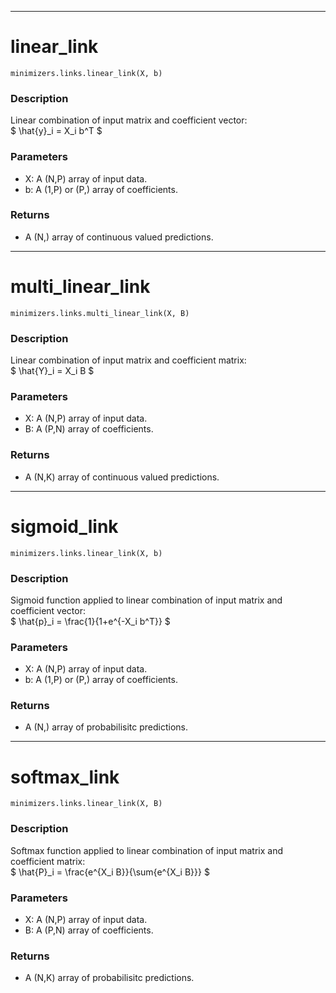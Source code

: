 ___
# linear_link
```
minimizers.links.linear_link(X, b)
```
### Description
Linear combination of input matrix and coefficient vector: <br>
$ \hat{y}_i = X_i b^T $
### Parameters
 - X: A (N,P) array of input data.
 - b: A (1,P) or (P,) array of coefficients.
 ### Returns
 - A (N,) array of continuous valued predictions.

___
# multi_linear_link
```
minimizers.links.multi_linear_link(X, B)
```
### Description
Linear combination of input matrix and coefficient matrix: <br>
$ \hat{Y}_i = X_i B $
### Parameters
 - X: A (N,P) array of input data.
 - B: A (P,N) array of coefficients.
 ### Returns
 - A (N,K) array of continuous valued predictions.

___
# sigmoid_link
```
minimizers.links.linear_link(X, b)
```
### Description
Sigmoid function applied to linear combination of input matrix and coefficient vector: <br>
$ \hat{p}_i = \frac{1}{1+e^{-X_i b^T}} $
### Parameters
 - X: A (N,P) array of input data.
 - b: A (1,P) or (P,) array of coefficients.
 ### Returns
 - A (N,) array of probabilisitc predictions.

___
# softmax_link
```
minimizers.links.linear_link(X, B)
```
### Description
Softmax function applied to linear combination of input matrix and coefficient matrix: <br>
$ \hat{P}_i = \frac{e^{X_i B}}{\sum{e^{X_i B}}} $
### Parameters
 - X: A (N,P) array of input data.
 - B: A (P,N) array of coefficients.
 ### Returns
 - A (N,K) array of probabilisitc predictions.
